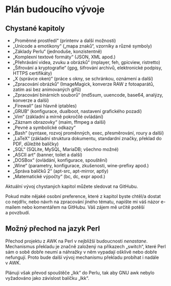 <!--

Linux Kniha kouzel, dodatek Plán budoucího vývoje
Copyright (c) 2019, 2020 Singularis <singularis@volny.cz>

Toto dílo je dílem svobodné kultury; můžete ho šířit a modifikovat pod
podmínkami licence Creative Commons Attribution-ShareAlike 4.0 International
vydané neziskovou organizací Creative Commons. Text licence je přiložený
k tomuto projektu nebo ho můžete najít na webové adrese:

https://creativecommons.org/licenses/by-sa/4.0/

-->

# Plán budoucího vývoje

## Chystané kapitoly

* „Proměnné prostředí“ (printenv a další možnosti)
* „Unicode a emotikony“ („mapa znaků“, vzorníky a různé symboly)
* „Základy Perlu“ (jednoduše, konzistentně)
* „Komplexní textové formáty“ (JSON, XML apod.)
* „Přehrávání videa, zvuku a obrázků“ (mplayer, feh, gpicview, ristretto)
* „Šifrování a kryptografie“ (gpg, šifrování archivů, elektronické podpisy, HTTPS certifikáty)
* „X (správce oken)“ (práce s okny, se schránkou, oznámení a další)
* „Zpracování obrázků“ (ImageMagick, konverze RAW z fotoaparátů, zatím asi bez animovaných gifů)
* „Zpracování binárních souborů“ (md5sum, uuencode, base64, analýzy, konverze a další)
* „Firewall“ (asi hlavně iptables)
* „GRUB“ (konfigurace, dualboot, nastavení grafického pozadí)
* „Vim“ (základní a mírně pokročilé ovládání)
* „Záznam obrazovky“ (maim, ffmpeg a další)
* „Pevné a symbolické odkazy“
* „Bash“ (syntaxe, rozvoj proměnných, exec, přesměrování, roury a další)
* „LaTeX“ (základní struktura dokumentu, standardní značky, překlad do PDF, důležité balíčky)
* „SQL“ (SQLite, MySQL, MariaDB; všechno možné)
* „ASCII art“ (banner, toilet a další)
* „DOSBox“ (ovládání, konfigurace, spouštění)
* „Wine“ (parametry, konfigurace, zkušenosti, wine-prefixy apod.)
* „Správa balíčků 2“ (apt-src, apt-mirror, aptly)
* „Matematické výpočty“ (bc, dc, expr apod.)

<!--
* „HTTP, FTP, MySQL a spol. (klientská strana – ftp, wget, curl, ...)“
* „HTTP, FTP, MySQL a spol. (servery)“
-->

<neodsadit>Aktuální vývoj chystaných kapitol můžete sledovat na GitHubu.

Pokud máte nějaké osobní preference, které z kapitol byste chtěl/a dostat co nejdřív,
nebo návrh na zpracování jiného tématu, napište mi váš názor e-mailem
nebo komentářem na GitHubu. Váš zájem mě určitě potěší a povzbudí.

## Možný přechod na jazyk Perl

Přechod projektu z AWK na Perl v nejbližší budoucnosti *nenastane*.
Mechanismus překladu je značně založený na příkazech „switch“,
které Perl sám o sobě dobře neumí a náhražky v něm vypadají ošklivě
nebo dobře nefungují. Proto bude další vývoj mechanismu překladu probíhat
i nadále v AWK.

Plánuji však převod spouštěče „lkk“ do Perlu, tak aby GNU awk nebylo
vyžadováno jako závislost balíčku „lkk“.

